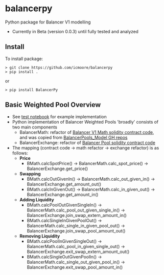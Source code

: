 # balancerpy
Python package for Balancer V1 modelling
* Currently in Beta (version 0.0.3) until fully tested and analyzed

## Install
To install package:
```
> git clone https://github.com/icmoore/balancerpy
> pip install .
```
or
```
> pip install BalancerPy
```

## Basic Weighted Pool Overview
* See [test notebook](https://github.com/icmoore/balancerpy/blob/main/notebooks/tests/weighted_pool_tests.ipynb) for example implementation
* Python implementation of Balancer Weighted Pools 'broadly' consists of two main components
    * BalancerMath: refactor of [Balancer V1 Math solidity contract code](https://github.com/balancer/balancer-core/blob/master/contracts/BMath.sol), and was copied from [BalancerPools_Model GH repos](https://github.com/TokenEngineeringCommunity/BalancerPools_Model/blob/main/model/parts/balancer_math.py)
    * BalancerExchange: refactor of [Balancer Pool solidity contract code](https://github.com/balancer/balancer-core/blob/master/contracts/BPool.sol)
* The mapping (contract code -> math refactor -> exchange refactor) is as follows:
    * **Price**
        * BMath.calcSpotPrice() -> BalancerMath.calc_spot_price() -> BalancerExchange.get_price()
    * **Swapping**    
        * BMath.calcOutGivenIn() -> BalancerMath.calc_out_given_in() -> BalancerExchange.get_amount_out()
        * BMath.calcInGivenOut() -> BalancerMath.calc_in_given_out() -> BalancerExchange.get_amount_in()
    * **Adding Liquidity**    
        * BMath.calcPoolOutGivenSingleIn() -> BalancerMath.calc_pool_out_given_single_in() -> BalancerExchange.join_swap_extern_amount_in()    
        * BMath.calcSingleInGivenPoolOut() -> BalancerMath.calc_single_in_given_pool_out() -> BalancerExchange.join_swap_pool_amount_out()
    * **Removing Liquidity**     
        * BMath.calcPoolInGivenSingleOut() -> BalancerMath.calc_pool_in_given_single_out() -> BalancerExchange.exit_swap_extern_amount_out()
        * BMath.calcSingleOutGivenPoolIn() ->  BalancerMath.calc_single_out_given_pool_in() -> BalancerExchange.exit_swap_pool_amount_in()

